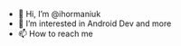 - 👋 Hi, I’m @ihormaniuk
- 👀 I’m interested in Android Dev and more
- 📫 How to reach me 

<!---
ihormaniuk/ihormaniuk is a ✨ special ✨ repository because its `README.md` (this file) appears on your GitHub profile.
You can click the Preview link to take a look at your changes.
--->
